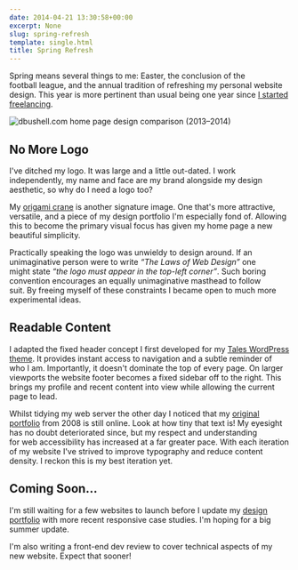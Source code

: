```yaml
---
date: 2014-04-21 13:30:58+00:00
excerpt: None
slug: spring-refresh
template: single.html
title: Spring Refresh
---
```


Spring means several things to me: Easter, the conclusion of the football league, and the annual tradition of refreshing my personal website design. This year is more pertinent than usual being one year since [I started freelancing](/2013/02/04/a-new-home/).

![dbushell.com home page design comparison (2013–2014)](/images/2014/04/home-page-comparison.png)




## No More Logo


I've ditched my logo. It was large and a little out-dated. I work independently, my name and face are my brand alongside my design aesthetic, so why do I need a logo too?

My [origami crane](/showcase/origami-unfolded/) is another signature image. One that's more attractive, versatile, and a piece of my design portfolio I'm especially fond of. Allowing this to become the primary visual focus has given my home page a new beautiful simplicity.

Practically speaking the logo was unwieldy to design around. If an unimaginative person were to write _“The Laws of Web Design”_ one might state _“the logo must appear in the top-left corner”_. Such boring convention encourages an equally unimaginative masthead to follow suit. By freeing myself of these constraints I became open to much more experimental ideas.


## Readable Content


I adapted the fixed header concept I first developed for my [Tales WordPress theme](/2014/02/17/introducing-tales/). It provides instant access to navigation and a subtle reminder of who I am. Importantly, it doesn't dominate the top of every page. On larger viewports the website footer becomes a fixed sidebar off to the right. This brings my profile and recent content into view while allowing the current page to lead.

Whilst tidying my web server the other day I noticed that my [original portfolio](/origami.html) from 2008 is still online. Look at how tiny that text is! My eyesight has no doubt deteriorated since, but my respect and understanding for web accessibility has increased at a far greater pace. With each iteration of my website I've strived to improve typography and reduce content density. I reckon this is my best iteration yet.


## Coming Soon…


I'm still waiting for a few websites to launch before I update my [design portfolio](/showcase/) with more recent responsive case studies. I'm hoping for a big summer update.

I'm also writing a front-end dev review to cover technical aspects of my new website. Expect that sooner!
